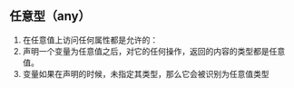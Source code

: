 ## 任意型（any）
1. 在任意值上访问任何属性都是允许的：
2. 声明一个变量为任意值之后，对它的任何操作，返回的内容的类型都是任意值。
3. 变量如果在声明的时候，未指定其类型，那么它会被识别为任意值类型

